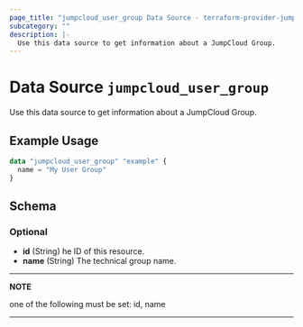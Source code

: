 ```yaml
---
page_title: "jumpcloud_user_group Data Source - terraform-provider-jumpcloud"
subcategory: ""
description: |-
  Use this data source to get information about a JumpCloud Group.
---
```


# Data Source `jumpcloud_user_group`

Use this data source to get information about a JumpCloud Group.

## Example Usage

```terraform
data "jumpcloud_user_group" "example" {
  name = "My User Group"
}
```


## Schema

### Optional

- **id** (String) he ID of this resource.
- **name** (String) The technical group name.

---
**NOTE**

one of the following must be set: id, name

---


